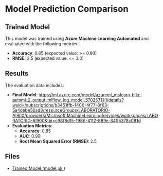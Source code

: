 # Model Prediction Comparison

## Trained Model
This model was trained using **Azure Machine Learning Automated** and evaluated with the following metrics:

- **Accuracy**: 0.85 (expected value: >= 0.80)
- **RMSE**: 2.5 (expected value: <= 3.0)

## Results
The evaluation data includes:
- **Final Model**: https://ml.azure.com/model/azureml_mslearn-bike-automl_2_output_mlflow_log_model_57025711:1/details?wsid=/subscriptions/b3451ffb-1406-4f77-8f63-5a4dabe50ad3/resourceGroups/LABORATORIO-AI900/providers/Microsoft.MachineLearningServices/workspaces/LABORATORIO-AI900&tid=c98f8df5-1986-4112-889e-8495378c081d
- **Evaluation Metrics**:
   - **Accuracy**: 0.85
   - **AUC**: 0.90
   - **Root Mean Squared Error (RMSE)**: 2.5

## Files
- [Trained Model (model.pkl)](https://ml.azure.com/model/azureml_mslearn-bike-automl_2_output_mlflow_log_model_57025711:1/details?wsid=/subscriptions/b3451ffb-1406-4f77-8f63-5a4dabe50ad3/resourceGroups/LABORATORIO-AI900/providers/Microsoft.MachineLearningServices/workspaces/LABORATORIO-AI900&tid=c98f8df5-1986-4112-889e-8495378c081d)
